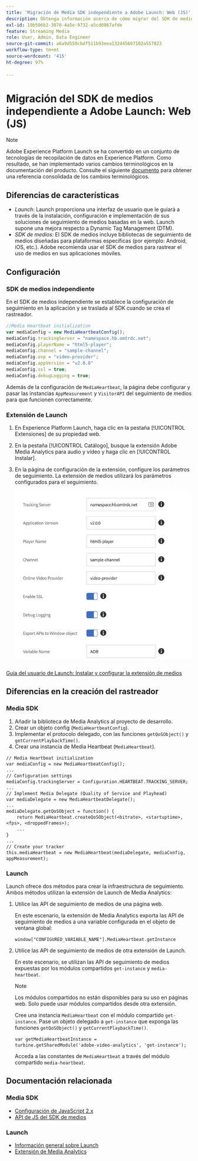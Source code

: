 ```yaml
---
title: 'Migración de Media SDK independiente a Adobe Launch: Web (JS)'
description: Obtenga información acerca de cómo migrar del SDK de medios a Launch para JS.
exl-id: 19b506b2-3070-4a5e-9732-a5cd0867afde
feature: Streaming Media
role: User, Admin, Data Engineer
source-git-commit: a6a9d550cbdf511b93eea132445607102a557823
workflow-type: tm+mt
source-wordcount: '415'
ht-degree: 97%

---
```


# Migración del SDK de medios independiente a Adobe Launch: Web (JS)

>[!NOTE]
>Adobe Experience Platform Launch se ha convertido en un conjunto de tecnologías de recopilación de datos en Experience Platform. Como resultado, se han implementado varios cambios terminológicos en la documentación del producto. Consulte el siguiente [documento](https://experienceleague.adobe.com/docs/experience-platform/tags/term-updates.html?lang=es) para obtener una referencia consolidada de los cambios terminológicos.

## Diferencias de características

* *Launch*: Launch proporciona una interfaz de usuario que le guiará a través de la instalación, configuración e implementación de sus soluciones de seguimiento de medios basadas en la web. Launch supone una mejora respecto a Dynamic Tag Management (DTM).
* *SDK de medios*: El SDK de medios incluye bibliotecas de seguimiento de medios diseñadas para plataformas específicas (por ejemplo: Android, iOS, etc.). Adobe recomienda usar el SDK de medios para rastrear el uso de medios en sus aplicaciones móviles.

## Configuración

### SDK de medios independiente

En el SDK de medios independiente se establece la configuración de seguimiento en la aplicación
y se traslada al SDK cuando se crea el rastreador.

```javascript
//Media Heartbeat initialization
var mediaConfig = new MediaHeartbeatConfig();
mediaConfig.trackingServer = "namespace.hb.omtrdc.net";
mediaConfig.playerName = "html5-player";
mediaConfig.channel = "sample-channel";
mediaConfig.ovp = "video-provider";
mediaConfig.appVersion = "v2.0.0"
mediaConfig.ssl = true;
mediaConfig.debugLogging = true;
```

Además de la configuración de `MediaHeartbeat`, la página debe configurar y pasar
las instancias `AppMeasurement` y `VisitorAPI` del seguimiento de medios
para que funcionen correctamente.

### Extensión de Launch

1. En Experience Platform Launch, haga clic en la pestaña [!UICONTROL Extensiones]
de su propiedad web.
1. En la pestaña [!UICONTROL Catálogo], busque la extensión Adobe Media Analytics para audio y vídeo
y haga clic en [!UICONTROL Instalar].
1. En la página de configuración de la extensión, configure los parámetros de seguimiento. La extensión de medios utilizará los parámetros configurados para el seguimiento.

   ![](assets/launch_config_js.png)

[Guía del usuario de Launch: Instalar y configurar la extensión de medios](https://experienceleague.adobe.com/docs/experience-platform/tags/extensions/adobe/media-analytics/overview.html?lang=es#install-and-configure-the-ma-extension)

## Diferencias en la creación del rastreador

### Media SDK

1. Añadir la biblioteca de Media Analytics al proyecto de desarrollo.
1. Crear un objeto config (`MediaHeartbeatConfig`).
1. Implementar el protocolo delegado, con las funciones `getQoSObject()` y `getCurrentPlaybackTime()`.
1. Crear una instancia de Media Heartbeat (`MediaHeartbeat`).

```
// Media Heartbeat initialization
var mediaConfig = new MediaHeartbeatConfig();
...
// Configuration settings
mediaConfig.trackingServer = Configuration.HEARTBEAT.TRACKING_SERVER;
...
// Implement Media Delegate (Quality of Service and Playhead)
var mediaDelegate = new MediaHeartbeatDelegate();
...
mediaDelegate.getQoSObject = function() {
    return MediaHeartbeat.createQoSObject(<bitrate>, <startuptime>, <fps>, <droppedFrames>);
    ...
}
...
// Create your tracker
this.mediaHeartbeat = new MediaHeartbeat(mediaDelegate, mediaConfig, appMeasurement);
```

### Launch

Launch ofrece dos métodos para crear la infraestructura de seguimiento. Ambos métodos utilizan la extensión de Launch de Media Analytics:

1. Utilice las API de seguimiento de medios de una página web.

   En este escenario, la extensión de Media Analytics exporta las API de seguimiento de medios a una variable configurada en el objeto de ventana global:

   ```
   window["CONFIGURED_VARIABLE_NAME"].MediaHeartbeat.getInstance
   ```

1. Utilice las API de seguimiento de medios de otra extensión de Launch.

   En este escenario, se utilizan las API de seguimiento de medios expuestas por los módulos compartidos `get-instance` y `media-heartbeat`.

   >[!NOTE]
   >
   >Los módulos compartidos no están disponibles para su uso en páginas web. Solo puede usar módulos compartidos desde otra extensión.

   Cree una instancia `MediaHeartbeat` con el módulo compartido `get-instance`.
Pase un objeto delegado a `get-instance` que exponga las funciones `getQoSObject()` y `getCurrentPlaybackTime()`.

   ```
   var getMediaHeartbeatInstance =
   turbine.getSharedModule('adobe-video-analytics', 'get-instance');
   ```

   Acceda a las constantes de `MediaHeartbeat` a través del módulo compartido `media-heartbeat`.

## Documentación relacionada

### Media SDK

* [Configuración de JavaScript 2.x](/help/legacy/media-sdk/setup/setup-javascript/set-up-js-2.md)
* [API de JS del SDK de medios](https://adobe-marketing-cloud.github.io/media-sdks/reference/javascript/MediaHeartbeat.html)

### Launch

* [Información general sobre Launch](https://experienceleague.adobe.com/docs/experience-platform/tags/home.html?lang=es)
* [Extensión de Media Analytics](https://experienceleague.adobe.com/docs/experience-platform/tags/extensions/adobe/media-analytics/overview.html?lang=es)
